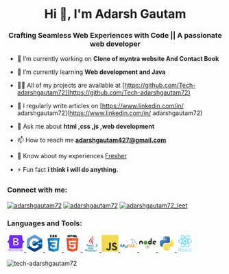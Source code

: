 <h1 align="center">Hi 👋, I'm Adarsh Gautam</h1>
<h3 align="center">Crafting Seamless Web Experiences with Code || A passionate web developer</h3>

- 🔭 I’m currently working on **Clone of myntra website And Contact Book**

- 🌱 I’m currently learning **Web development and Java**

- 👨‍💻 All of my projects are available at [https://github.com/Tech-adarshgautam72](https://github.com/Tech-adarshgautam72)

- 📝 I regularly write articles on [https://www.linkedin.com/in/ adarshgautam72](https://www.linkedin.com/in/ adarshgautam72)

- 💬 Ask me about **html ,css ,js ,web development**

- 📫 How to reach me **adarshgautam427@gmail.com**

- 📄 Know about my experiences [Fresher](Fresher)

- ⚡ Fun fact **i think i will do anything.**

<h3 align="left">Connect with me:</h3>
<p align="left">
<a href="https://linkedin.com/in/adarshgautam72" target="blank"><img align="center" src="https://raw.githubusercontent.com/rahuldkjain/github-profile-readme-generator/master/src/images/icons/Social/linked-in-alt.svg" alt="adarshgautam72" height="30" width="40" /></a>
<a href="https://instagram.com/adarshgautam72" target="blank"><img align="center" src="https://raw.githubusercontent.com/rahuldkjain/github-profile-readme-generator/master/src/images/icons/Social/instagram.svg" alt="adarshgautam72" height="30" width="40" /></a>
<a href="https://www.leetcode.com/adarshgautam72_leet" target="blank"><img align="center" src="https://raw.githubusercontent.com/rahuldkjain/github-profile-readme-generator/master/src/images/icons/Social/leet-code.svg" alt="adarshgautam72_leet" height="30" width="40" /></a>
</p>

<h3 align="left">Languages and Tools:</h3>
<p align="left"> <a href="https://getbootstrap.com" target="_blank" rel="noreferrer"> <img src="https://raw.githubusercontent.com/devicons/devicon/master/icons/bootstrap/bootstrap-plain-wordmark.svg" alt="bootstrap" width="40" height="40"/> </a> <a href="https://www.w3schools.com/cpp/" target="_blank" rel="noreferrer"> <img src="https://raw.githubusercontent.com/devicons/devicon/master/icons/cplusplus/cplusplus-original.svg" alt="cplusplus" width="40" height="40"/> </a> <a href="https://www.w3schools.com/css/" target="_blank" rel="noreferrer"> <img src="https://raw.githubusercontent.com/devicons/devicon/master/icons/css3/css3-original-wordmark.svg" alt="css3" width="40" height="40"/> </a> <a href="https://www.w3.org/html/" target="_blank" rel="noreferrer"> <img src="https://raw.githubusercontent.com/devicons/devicon/master/icons/html5/html5-original-wordmark.svg" alt="html5" width="40" height="40"/> </a> <a href="https://www.java.com" target="_blank" rel="noreferrer"> <img src="https://raw.githubusercontent.com/devicons/devicon/master/icons/java/java-original.svg" alt="java" width="40" height="40"/> </a> <a href="https://developer.mozilla.org/en-US/docs/Web/JavaScript" target="_blank" rel="noreferrer"> <img src="https://raw.githubusercontent.com/devicons/devicon/master/icons/javascript/javascript-original.svg" alt="javascript" width="40" height="40"/> </a> <a href="https://www.mysql.com/" target="_blank" rel="noreferrer"> <img src="https://raw.githubusercontent.com/devicons/devicon/master/icons/mysql/mysql-original-wordmark.svg" alt="mysql" width="40" height="40"/> </a> <a href="https://nodejs.org" target="_blank" rel="noreferrer"> <img src="https://raw.githubusercontent.com/devicons/devicon/master/icons/nodejs/nodejs-original-wordmark.svg" alt="nodejs" width="40" height="40"/> </a> <a href="https://www.python.org" target="_blank" rel="noreferrer"> <img src="https://raw.githubusercontent.com/devicons/devicon/master/icons/python/python-original.svg" alt="python" width="40" height="40"/> </a> <a href="https://reactjs.org/" target="_blank" rel="noreferrer"> <img src="https://raw.githubusercontent.com/devicons/devicon/master/icons/react/react-original-wordmark.svg" alt="react" width="40" height="40"/> </a> </p>

<p><img align="center" src="https://github-readme-stats.vercel.app/api/top-langs?username=tech-adarshgautam72&show_icons=true&locale=en&layout=compact" alt="tech-adarshgautam72" /></p>
